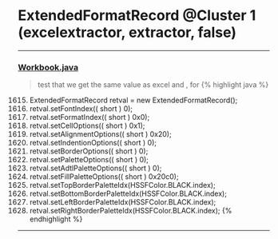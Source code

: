 # ExtendedFormatRecord @Cluster 1 (excelextractor, extractor, false)

***

### [Workbook.java](https://searchcode.com/codesearch/view/15642358/)
> test that we get the same value as excel and , for 
{% highlight java %}
1615. ExtendedFormatRecord retval = new ExtendedFormatRecord();
1617. retval.setFontIndex(( short ) 0);
1618. retval.setFormatIndex(( short ) 0x0);
1619. retval.setCellOptions(( short ) 0x1);
1620. retval.setAlignmentOptions(( short ) 0x20);
1621. retval.setIndentionOptions(( short ) 0);
1622. retval.setBorderOptions(( short ) 0);
1623. retval.setPaletteOptions(( short ) 0);
1624. retval.setAdtlPaletteOptions(( short ) 0);
1625. retval.setFillPaletteOptions(( short ) 0x20c0);
1626. retval.setTopBorderPaletteIdx(HSSFColor.BLACK.index);
1627. retval.setBottomBorderPaletteIdx(HSSFColor.BLACK.index);
1628. retval.setLeftBorderPaletteIdx(HSSFColor.BLACK.index);
1629. retval.setRightBorderPaletteIdx(HSSFColor.BLACK.index);
{% endhighlight %}

***

